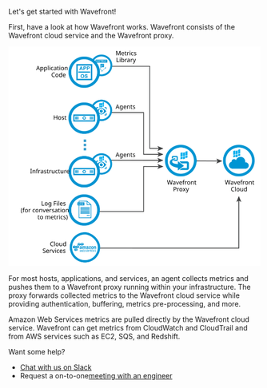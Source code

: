 <div class="container-fluid">
<div class="row">
<p class="lead">Let's get started with Wavefront!</p>
</div>
<div>
<p>First, have a look at how Wavefront works. Wavefront consists of the Wavefront cloud service and the Wavefront proxy.</p>
<img src="images/wavefront_architecture.svg" size=80% alt="Integrations Architecture"></img>

<p>For most hosts, applications, and services, an agent collects metrics and pushes them to a Wavefront proxy running within your infrastructure. The proxy forwards collected metrics to the Wavefront cloud service while providing authentication, buffering, metrics pre-processing, and more.</p>

<p>Amazon Web Services metrics are pulled directly by the Wavefront cloud service. Wavefront can get metrics from CloudWatch and CloudTrail and from AWS services such as EC2, SQS, and Redshift.</p>
</div>

Want some help?
<ul>
<li> <a href="https://wavefront.com/join-public-slack">Chat with us on Slack</a></li>
<li> Request a on-to-one<a href="https://calendly.com/wavefront/15min-wavefront-one-on-one">meeting with an engineer</a></li>
</ul>
</div>

